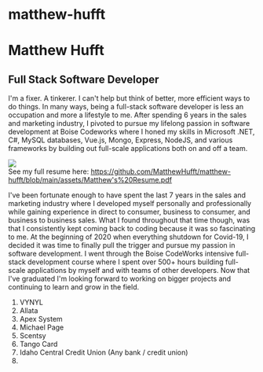 # matthew-hufft

# Matthew Hufft

## Full Stack Software Developer

I'm a fixer. A tinkerer. I can't help but think of better, more efficient ways to do things. In many ways, being a full-stack software developer is less an occupation and more a lifestyle to me. After spending 6 years in the sales and marketing industry, I pivoted to pursue my lifelong passion in software development at Boise Codeworks where I honed my skills in Microsoft .NET, C#, MySQL databases, Vue.js, Mongo, Express, NodeJS, and various frameworks by building out full-scale applications both on and off a team.

![](https://github.com/MatthewHufft/matthew-hufft/blob/main/assets/resume-png.PNG?raw=true)
<br>
See my full resume here: https://github.com/MatthewHufft/matthew-hufft/blob/main/assets/Matthew's%20Resume.pdf
<br>

I've been fortunate enough to have spent the last 7 years in the sales and marketing industry where I developed myself personally and professionally while gaining experience in direct to consumer, business to consumer, and business to business sales. What I found throughout that time though, was that I consistently kept coming back to coding because it was so fascinating to me. At the beginning of 2020 when everything shutdown for Covid-19, I decided it was time to finally pull the trigger and pursue my passion in software development. I went through the Boise CodeWorks intensive full-stack development course where I spent over 500+ hours building full-scale applications by myself and with teams of other developers. Now that I've graduated I'm looking forward to working on bigger projects and continuing to learn and grow in the field.

1.  VYNYL
2.  Allata
3.  Apex System
4.  Michael Page
5.  Scentsy
6.  Tango Card
7.  Idaho Central Credit Union (Any bank / credit union)
8.
